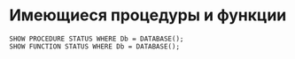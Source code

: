 # Имеющиеся процедуры и функции

```
SHOW PROCEDURE STATUS WHERE Db = DATABASE();
SHOW FUNCTION STATUS WHERE Db = DATABASE();
```